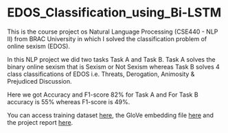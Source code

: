 # EDOS_Classification_using_Bi-LSTM
This is the course project os Natural Language Processing (CSE440 - NLP II) from BRAC University in which I solved the classification problem of online sexism (EDOS).

In this NLP project we did two tasks Task A and Task B.
Task A solves the binary online sexism that is Sexism or Not Sexism whereas Task B solves 4 class classifications of EDOS i.e. Threats, Derogation, Animosity & Prejudiced Discussion. 

Here we got Accuracy and F1-score 82% for Task A and For Task B accuracy is 55% whereas F1-score is 49%.

You can access training dataset [here](https://drive.google.com/file/d/107gOBmxc7yFTUWHHHnnCjnPwBY2yu2f-/view?usp=drive_link), the GloVe embedding file [here]() and the project report [here](https://drive.google.com/file/d/14sNxGUg3lf1fWgypa80uEzEWJiQqduQC/view?usp=drive_link).
